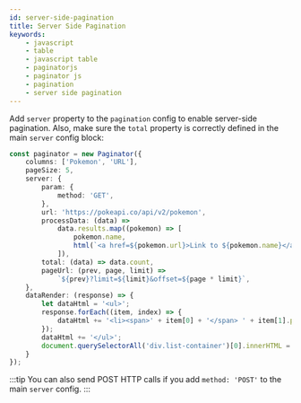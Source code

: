 ```yaml
---
id: server-side-pagination
title: Server Side Pagination
keywords:
    - javascript
    - table
    - javascript table
    - paginatorjs
    - paginator js
    - pagination
    - server side pagination
---
```


Add `server` property to the `pagination` config to enable server-side pagination. Also, make sure the `total` property
is correctly defined in the main `server` config block:

```ts paginator
const paginator = new Paginator({
    columns: ['Pokemon', 'URL'],
    pageSize: 5,
    server: {
        param: {
            method: 'GET',
        },
        url: 'https://pokeapi.co/api/v2/pokemon',
        processData: (data) =>
            data.results.map((pokemon) => [
                pokemon.name,
                html(`<a href=${pokemon.url}>Link to ${pokemon.name}</a>`),
            ]),
        total: (data) => data.count,
        pageUrl: (prev, page, limit) =>
            `${prev}?limit=${limit}&offset=${page * limit}`,
    },
    dataRender: (response) => {
        let dataHtml = '<ul>';
        response.forEach((item, index) => {
            dataHtml += '<li><span>' + item[0] + '</span> ' + item[1].props.content + '</li>';
        });
        dataHtml += '</ul>';
        document.querySelectorAll('div.list-container')[0].innerHTML = dataHtml;
    }
});
```

:::tip
You can also send POST HTTP calls if you add `method: 'POST'` to the main `server` config.
:::
